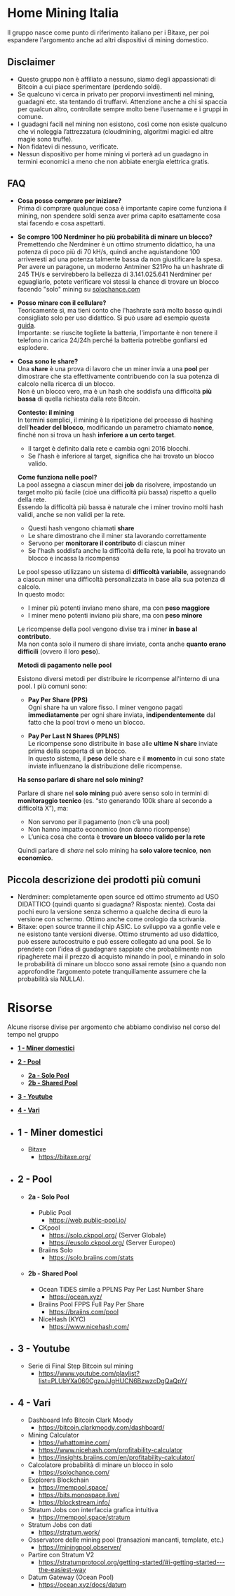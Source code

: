 # Home Mining Italia
Il gruppo nasce come punto di riferimento italiano per i Bitaxe, per poi espandere l'argomento anche ad altri dispositivi di mining domestico.
## Disclaimer
- Questo gruppo non è affiliato a nessuno, siamo degli appassionati di Bitcoin a cui piace sperimentare (perdendo soldi).<br>
- Se qualcuno vi cerca in privato per proporvi investimenti nel mining, guadagni etc. sta tentando di truffarvi. Attenzione anche a chi si spaccia per qualcun altro, controllate sempre molto bene l’username e i gruppi in comune.<br>
- I guadagni facili nel mining non esistono, così come non esiste qualcuno che vi noleggia l’attrezzatura (cloudmining, algoritmi magici ed altre magie sono truffe).
- Non fidatevi di nessuno, verificate.<br>
- Nessun dispositivo per home mining vi porterà ad un guadagno in termini economici a meno che non abbiate energia elettrica gratis.

## FAQ
- **Cosa posso comprare per iniziare?**<br>
Prima di comprare qualunque cosa è importante capire come funziona il mining, non spendere soldi senza aver prima capito esattamente cosa stai facendo e cosa aspettarti.<br>
- **Se compro 100 Nerdminer ho più probabilità di minare un blocco?**<br>
Premettendo che Nerdminer è un ottimo strumento didattico, ha una potenza di poco più di 70 kH/s, quindi anche aquistandone 100 arriveresti ad una potenza talmente bassa da non giustificare la spesa.<br>
Per avere un paragone, un moderno Antminer S21Pro ha un hashrate di 245 TH/s e servirebbero la bellezza di 3.141.025.641 Nerdminer per eguagliarlo, potete verificare voi stessi la chance di trovare un blocco facendo "solo" mining su [solochance.com](https://solochance.com/)<br>
- **Posso minare con il cellulare?**<br>
Teoricamente sì, ma tieni conto che l'hashrate sarà molto basso quindi consigliato solo per uso didattico. Si può usare ad esempio questa [guida](https://github.com/smartm0use/smartino).<br>
Importante: se riuscite togliete la batteria, l'importante è non tenere il telefono in carica 24/24h perché la batteria potrebbe gonfiarsi ed esplodere.
- **Cosa sono le share?**  
  Una **share** è una prova di lavoro che un miner invia a una **pool** per dimostrare che sta effettivamente contribuendo con la sua potenza di calcolo nella ricerca di un blocco.  
  Non è un blocco vero, ma è un hash che soddisfa una difficoltà **più bassa** di quella richiesta dalla rete Bitcoin.

  **Contesto: il mining**<br>
  In termini semplici, il mining è la ripetizione del processo di hashing dell’**header del blocco**, modificando un parametro chiamato **nonce**, finché non si trova un hash **inferiore a un certo target**.

  - Il target è definito dalla rete e cambia ogni 2016 blocchi.
  - Se l’hash è inferiore al target, significa che hai trovato un blocco valido.

  **Come funziona nelle pool?**<br>
  La pool assegna a ciascun miner dei **job** da risolvere, impostando un target molto più facile (cioè una difficoltà più bassa) rispetto a quello della rete.  
  Essendo la difficoltà più bassa è naturale che i miner trovino molti hash validi, anche se non validi per la rete.

  - Questi hash vengono chiamati **share**
  - Le share dimostrano che il miner sta lavorando correttamente
  - Servono per **monitorare il contributo** di ciascun miner
  - Se l'hash soddisfa anche la difficoltà della rete, la pool ha trovato un blocco e incassa la ricompensa

  Le pool spesso utilizzano un sistema di **difficoltà variabile**, assegnando a ciascun miner una difficoltà personalizzata in base alla sua potenza di calcolo.  
  In questo modo:

  - I miner più potenti inviano meno share, ma con **peso maggiore**
  - I miner meno potenti inviano più share, ma con **peso minore**

  Le ricompense della pool vengono divise tra i miner **in base al contributo**.  
  Ma non conta solo il numero di share inviate, conta anche **quanto erano difficili** (ovvero il loro **peso**).

  **Metodi di pagamento nelle pool**<br>

  Esistono diversi metodi per distribuire le ricompense all'interno di una pool. I più comuni sono:

  - **Pay Per Share (PPS)**  
    Ogni share ha un valore fisso. I miner vengono pagati **immediatamente** per ogni share inviata, **indipendentemente** dal fatto che la pool trovi o meno un blocco.

  - **Pay Per Last N Shares (PPLNS)**  
    Le ricompense sono distribuite in base alle **ultime N share** inviate prima della scoperta di un blocco.  
    In questo sistema, il **peso** delle share e il **momento** in cui sono state inviate influenzano la distribuzione delle ricompense.

  **Ha senso parlare di share nel solo mining?**<br>

  Parlare di share nel **solo mining** può avere senso solo in termini di **monitoraggio tecnico** (es. “sto generando 100k share al secondo a difficoltà X”), ma:

  - Non servono per il pagamento (non c’è una pool)
  - Non hanno impatto economico (non danno ricompense)
  - L’unica cosa che conta è **trovare un blocco valido per la rete**

  Quindi parlare di *share* nel solo mining ha **solo valore tecnico**, **non economico**.



## Piccola descrizione dei prodotti più comuni 
- Nerdminer: completamente open source ed ottimo strumento ad USO DIDATTICO (quindi quanto si guadagna? Risposta: niente). Costa dai pochi euro la versione senza schermo a qualche decina di euro la versione con schermo. Ottimo anche come orologio da scrivania.<br>
- Bitaxe: open source tranne il chip ASIC. Lo sviluppo va a gonfie vele e ne esistono tante versioni diverse. Ottimo strumento ad uso didattico, può essere autocostruito e può essere collegato ad una pool. Se lo prendete con l’idea di guadagnare sappiate che probabilmente non ripagherete mai il prezzo di acquisto minando in pool, e minando in solo le probabilità di minare un blocco sono assai remote (sino a quando non approfondite l’argomento potete tranquillamente assumere che la probabilità sia NULLA).

# Risorse
Alcune risorse divise per argomento che abbiamo condiviso nel corso del tempo nel gruppo
- [**1 - Miner domestici**](#1---Miner-domestici)
- [**2 - Pool**](#2---Pool)
  - [**2a - Solo Pool**](#2a---Solo-Pool)
  - [**2b - Shared Pool**](#2b---Shared-Pool)
- [**3 - Youtube**](#3---Youtube)
- [**4 - Vari**](#4---Vari)
- ## **1 - Miner domestici** 
    - Bitaxe 
       - https://bitaxe.org/
- ## **2 - Pool**
    - #### **2a - Solo Pool**
        - Public Pool
          - https://web.public-pool.io/
        - CKpool
          - https://solo.ckpool.org/ (Server Globale)
          - https://eusolo.ckpool.org/ (Server Europeo)
        - Braiins Solo
          - https://solo.braiins.com/stats
            
    - #### **2b - Shared Pool**
        - Ocean  TIDES simile a PPLNS Pay Per Last Number Share
          - https://ocean.xyz/
        - Braiins Pool FPPS Full Pay Per Share
          - https://braiins.com/pool
        - NiceHash (KYC)
          - https://www.nicehash.com/
  
- ## **3 - Youtube**
    - Serie di Final Step Bitcoin sul mining
       - https://www.youtube.com/playlist?list=PLUbYXa060CgzoJJgHUCN6BzwzcDgQaQpY/
- ## **4 - Vari**
    - Dashboard Info Bitcoin Clark Moody
       - https://bitcoin.clarkmoody.com/dashboard/
    - Mining Calculator
       - https://whattomine.com/  
       - https://www.nicehash.com/profitability-calculator
       - https://insights.braiins.com/en/profitability-calculator/
    - Calcolatore probabilità di minare un blocco in solo
       - https://solochance.com/
    - Explorers Blockchain
       - https://mempool.space/
       - https://bits.monospace.live/
       - https://blockstream.info/
    - Stratum Jobs con interfaccia grafica intuitiva
       - https://mempool.space/stratum
    - Stratum Jobs con dati
       - https://stratum.work/
    - Osservatore delle mining pool (transazioni mancanti, template, etc.)
       - https://miningpool.observer/
    - Partire con Stratum V2
       - https://stratumprotocol.org/getting-started/#i-getting-started---the-easiest-way
    - Datum Gateway (Ocean Pool)
       - https://ocean.xyz/docs/datum

           

